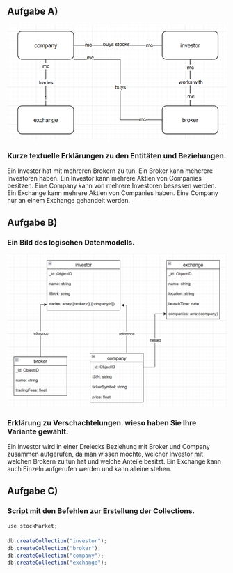 ## Aufgabe A)
![konzeptionellesV2.png](images/konzeptionellesV2.png)

### Kurze textuelle Erklärungen zu den Entitäten und Beziehungen.
Ein Investor hat mit mehreren Brokern zu tun. Ein Broker kann meherere Investoren haben.
Ein Investor kann mehrere Aktien von Companies besitzen. Eine Company kann von mehrere Investoren besessen werden.
Ein Exchange kann mehrere Aktien von Companies haben. Eine Company nur an einem Exchange gehandelt werden.

## Aufgabe B)
### Ein Bild des logischen Datenmodells.
![logisches.png](images/logisches.png)

### Erklärung zu Verschachtelungen. wieso haben Sie Ihre Variante gewählt.
Ein Investor wird in einer Dreiecks Beziehung mit Broker und Company zusammen aufgerufen, da man wissen möchte, welcher Investor mit welchen Brokern zu tun hat und welche Anteile besitzt.
Ein Exchange kann auch Einzeln aufgerufen werden und kann alleine stehen.

## Aufgabe C)
### Script mit den Befehlen zur Erstellung der Collections.
```javascript
use stockMarket;

db.createCollection("investor");
db.createCollection("broker");
db.createCollection("company");
db.createCollection("exchange");
```
